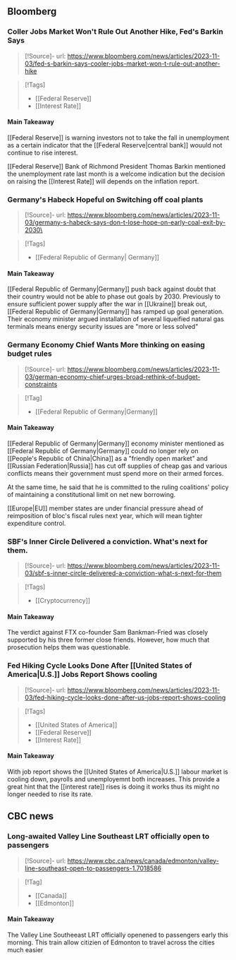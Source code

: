 ## Bloomberg

### Coller Jobs Market Won't Rule Out Another Hike, Fed's Barkin Says

>[!Source]-
>url: https://www.bloomberg.com/news/articles/2023-11-03/fed-s-barkin-says-cooler-jobs-market-won-t-rule-out-another-hike

>[!Tags]
>- [[Federal Reserve]]
>- [[Interest Rate]]

#### Main Takeaway
[[Federal Reserve]] is warning investors not to take the fall in unemployment as a certain indicator that the [[Federal Reserve|central bank]] wouuld not continue to rise interest. 

[[Federal Reserve]] Bank of Richmond President Thomas Barkin mentioned the unemployment rate last month is a welcome indication but the decision on raising the [[Interest Rate]] will depends on the inflation report.




### Germany's Habeck Hopeful on Switching off coal plants

>[!Source]-
>url: https://www.bloomberg.com/news/articles/2023-11-03/germany-s-habeck-says-don-t-lose-hope-on-early-coal-exit-by-2030\

> [!Tags]
> - [[Federal Republic of Germany| Germany]]


#### Main Takeaway
[[Federal Republic of Germany|Germany]] push back against doubt that their country would not be able to phase out goals by 2030.  Previously to ensure sufficient power supply after the war in [[Ukraine]] break out, [[Federal Republic of Germany|Germany]] has ramped up goal generation. Their economy minister argued installation of several liqueified natural gas terminals means energy security issues are "more or less solved"





### Germany Economy Chief Wants More thinking on easing budget rules

>[!Source]-
>url: https://www.bloomberg.com/news/articles/2023-11-03/german-economy-chief-urges-broad-rethink-of-budget-constraints

>[!Tag]
>- [[Federal Republic of Germany|Germany]]

#### Main Takeaway
[[Federal Republic of Germany|Germany]] economy minister mentioned as [[Federal Republic of Germany|Germany]] could no longer rely on [[People's Republic of China|China]] as a "friendly open market" and [[Russian Federation|Russia]] has cut off supplies of cheap gas and various conflicts means their government must spend more on their armed forces. 

At the same time, he said that he is committed to the ruling coalitions' policy of maintaining a constitutional limit on net new borrowing.

[[Europe|EU]] member states are under financial pressure ahead of reimposition of bloc's fiscal rules next year, which will mean tighter expenditure control.



### SBF's Inner Circle Delivered a conviction. What's next for them.

>[!Source]-
>url: https://www.bloomberg.com/news/articles/2023-11-03/sbf-s-inner-circle-delivered-a-conviction-what-s-next-for-them

>[!Tags]
>- [[Cryptocurrency]]

#### Main Takeaway
The verdict against FTX co-founder Sam Bankman-Fried was closely supported by his three former close friends. However, how much that prosecution helps them was questionable. 

### Fed Hiking Cycle Looks Done After [[United States of America|U.S.]] Jobs Report Shows cooling

>[!Source]-
>url: https://www.bloomberg.com/news/articles/2023-11-03/fed-hiking-cycle-looks-done-after-us-jobs-report-shows-cooling

> [!Tags]
> - [[United States of America]]
> - [[Federal Reserve]]
> - [[Interest Rate]]

#### Main Takeaway
With job report shows the [[United States of America|U.S.]] labour market is cooling down, payrolls and unemployemnt both increases. This provide a great hint that the [[interest rate]] rises is doing it works thus its might no longer needed to rise its rate.


## CBC news
### Long-awaited Valley Line Southeast LRT officially open to passengers

>[!Source]-
>url: https://www.cbc.ca/news/canada/edmonton/valley-line-southeast-open-to-passengers-1.7018586

>[!Tag]
>- [[Canada]]
>- [[Edmonton]]

#### Main Takeaway 
The Valley Line Southeeast LRT officially openened to passengers early this morning. This train allow citizien of Edmonton to travel across the cities much easier